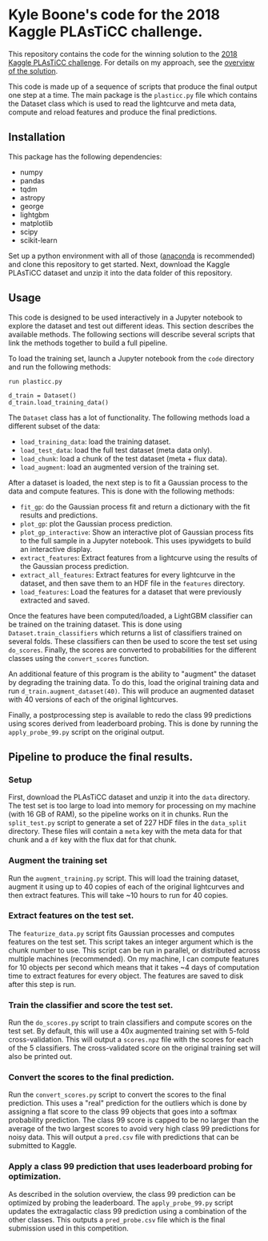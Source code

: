 # Kyle Boone's code for the 2018 Kaggle PLAsTiCC challenge.

This repository contains the code for the winning solution to the [2018 Kaggle
PLAsTiCC challenge](https://www.kaggle.com/c/PLAsTiCC-2018). For details on my
approach, see the [overview of the
solution](https://www.kaggle.com/c/PLAsTiCC-2018/discussion/75033).

This code is made up of a sequence of scripts that produce the final output one
step at a time. The main package is the `plasticc.py` file which contains the
Dataset class which is used to read the lightcurve and meta data, compute and
reload features and produce the final predictions.

## Installation

This package has the following dependencies:
- numpy
- pandas
- tqdm
- astropy
- george
- lightgbm
- matplotlib
- scipy
- scikit-learn

Set up a python environment with all of those
([anaconda](https://www.anaconda.com/) is recommended) and clone this
repository to get started. Next, download the Kaggle PLAsTiCC dataset and unzip
it into the data folder of this repository.

## Usage

This code is designed to be used interactively in a Jupyter notebook to explore
the dataset and test out different ideas. This section describes the
available methods. The following sections will describe several scripts that
link the methods together to build a full pipeline.

To load the training set, launch a Jupyter notebook from the `code` directory
and run the following methods:

    run plasticc.py
    
    d_train = Dataset()
    d_train.load_training_data()

The `Dataset` class has a lot of functionality. The following methods load a
different subset of the data:
- `load_training_data`: load the training dataset.
- `load_test_data`: load the full test dataset (meta data only).
- `load_chunk`: load a chunk of the test dataset (meta + flux data).
- `load_augment`: load an augmented version of the training set.

After a dataset is loaded, the next step is to fit a Gaussian process to the
data and compute features. This is done with the following methods:
- `fit_gp`: do the Gaussian process fit and return a dictionary with the fit
  results and predictions.
- `plot_gp`: plot the Gaussian process prediction.
- `plot_gp_interactive`: Show an interactive plot of Gaussian process fits to
  the full sample in a Jupyter notebook. This uses ipywidgets to build an
interactive display.
- `extract_features`: Extract features from a lightcurve using the results of
  the Gaussian process prediction.
- `extract_all_features`: Extract features for every lightcurve in the dataset,
  and then save them to an HDF file in the `features` directory.
- `load_features`: Load the features for a dataset that were previously
  extracted and saved.

Once the features have been computed/loaded, a LightGBM classifier can be
trained on the training dataset. This is done using `Dataset.train_classifiers`
which returns a list of classifiers trained on several folds. These classifiers
can then be used to score the test set using `do_scores`. Finally, the scores
are converted to probabilities for the different classes using the
`convert_scores` function.

An additional feature of this program is the ability to "augment" the dataset
by degrading the training data. To do this, load the original training data and
run `d_train.augment_dataset(40)`. This will produce an augmented dataset with
40 versions of each of the original lightcurves.

Finally, a postprocessing step is available to redo the class 99 predictions
using scores derived from leaderboard probing. This is done by running the
`apply_probe_99.py` script on the original output.

## Pipeline to produce the final results.

### Setup

First, download the PLAsTiCC dataset and unzip it into the `data` directory.
The test set is too large to load into memory for processing on my machine
(with 16 GB of RAM), so the pipeline works on it in chunks. Run the
`split_test.py` script to generate a set of 227 HDF files in the `data_split`
directory. These files will contain a `meta` key with the meta data for that
chunk and a `df` key with the flux dat for that chunk.

### Augment the training set

Run the `augment_training.py` script. This will load the training dataset,
augment it using up to 40 copies of each of the original lightcurves and then
extract features. This will take ~10 hours to run for 40 copies.

### Extract features on the test set.

The `featurize_data.py` script fits Gaussian processes and computes features on
the test set. This script takes an integer argument which is the chunk number
to use. This script can be run in parallel, or distributed across multiple
machines (recommended). On my machine, I can compute features for 10 objects
per second which means that it takes ~4 days of computation time to extract
features for every object. The features are saved to disk after this step is
run.

### Train the classifier and score the test set.

Run the `do_scores.py` script to train classifiers and compute scores on the
test set. By default, this will use a 40x augmented training set with 5-fold
cross-validation. This will output a `scores.npz` file with the scores for each
of the 5 classifiers. The cross-validated score on the original training set
will also be printed out.

### Convert the scores to the final prediction.

Run the `convert_scores.py` script to convert the scores to the final
prediction. This uses a "real" prediction for the outliers which is done by
assigning a flat score to the class 99 objects that goes into a softmax
probability prediction. The class 99 score is capped to be no larger than the
average of the two largest scores to avoid very high class 99 predictions for
noisy data. This will output a `pred.csv` file with predictions that can be
submitted to Kaggle.

### Apply a class 99 prediction that uses leaderboard probing for optimization.

As described in the solution overview, the class 99 prediction can be optimized
by probing the leaderboard. The `apply_probe_99.py` script updates the
extragalactic class 99 prediction using a combination of the other classes.
This outputs a `pred_probe.csv` file which is the final submission used in this
competition.
